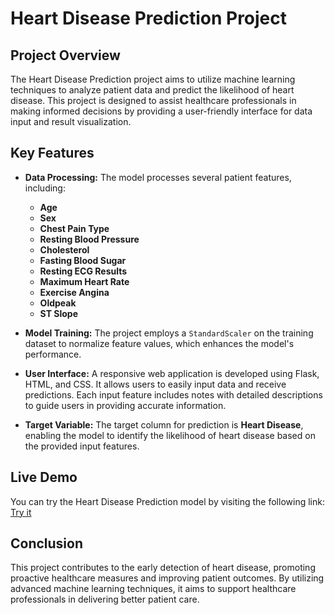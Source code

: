 # Heart Disease Prediction Project

## Project Overview

The Heart Disease Prediction project aims to utilize machine learning techniques to analyze patient data and predict the likelihood of heart disease. This project is designed to assist healthcare professionals in making informed decisions by providing a user-friendly interface for data input and result visualization.

## Key Features

- **Data Processing:** The model processes several patient features, including:
  - **Age**
  - **Sex**
  - **Chest Pain Type**
  - **Resting Blood Pressure**
  - **Cholesterol**
  - **Fasting Blood Sugar**
  - **Resting ECG Results**
  - **Maximum Heart Rate**
  - **Exercise Angina**
  - **Oldpeak**
  - **ST Slope**
  
- **Model Training:** The project employs a `StandardScaler` on the training dataset to normalize feature values, which enhances the model's performance.

- **User Interface:** A responsive web application is developed using Flask, HTML, and CSS. It allows users to easily input data and receive predictions. Each input feature includes notes with detailed descriptions to guide users in providing accurate information.

- **Target Variable:** The target column for prediction is **Heart Disease**, enabling the model to identify the likelihood of heart disease based on the provided input features.

## Live Demo

You can try the Heart Disease Prediction model by visiting the following link: [Try it](https://heart-disease-prediction-sglb.onrender.com)

## Conclusion

This project contributes to the early detection of heart disease, promoting proactive healthcare measures and improving patient outcomes. By utilizing advanced machine learning techniques, it aims to support healthcare professionals in delivering better patient care.
